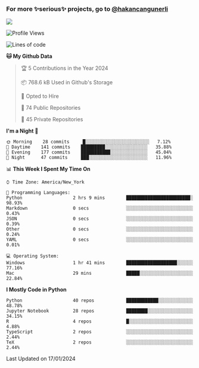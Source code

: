 ### For more ✨serious✨ projects, go to [@hakancangunerli](https://github.com/hakancangunerli)

![](https://github-readme-stats.vercel.app/api/top-langs/?username=hakancangunerli&layout=compact&hide=jupyter%20notebook,tex,html,shell,CSS,Ruby,Makefile,EmberScript,MATLAB,C&langs_count=6&exclude_repo=2015-csharp,gt_code,gsu_code,uga_code,uga_robotics)

<!--START_SECTION:waka-->
![Profile Views](http://img.shields.io/badge/Profile%20Views-1-blue)

![Lines of code](https://img.shields.io/badge/From%20Hello%20World%20I%27ve%20Written-479639%20lines%20of%20code-blue)

**🐱 My Github Data** 

> 🏆 5 Contributions in the Year 2024
 > 
> 📦 768.6 kB Used in Github's Storage 
 > 
> 💼 Opted to Hire
 > 
> 📜 74 Public Repositories 
 > 
> 🔑 45 Private Repositories  
 > 
**I'm a Night 🦉** 

```text
🌞 Morning    28 commits     █░░░░░░░░░░░░░░░░░░░░░░░░   7.12% 
🌆 Daytime    141 commits    █████████░░░░░░░░░░░░░░░░   35.88% 
🌃 Evening    177 commits    ███████████░░░░░░░░░░░░░░   45.04% 
🌙 Night      47 commits     ███░░░░░░░░░░░░░░░░░░░░░░   11.96%

```


📊 **This Week I Spent My Time On** 

```text
⌚︎ Time Zone: America/New_York

💬 Programming Languages: 
Python                   2 hrs 9 mins        ████████████████████████░   98.93% 
Markdown                 0 secs              ░░░░░░░░░░░░░░░░░░░░░░░░░   0.43% 
JSON                     0 secs              ░░░░░░░░░░░░░░░░░░░░░░░░░   0.39% 
Other                    0 secs              ░░░░░░░░░░░░░░░░░░░░░░░░░   0.24% 
YAML                     0 secs              ░░░░░░░░░░░░░░░░░░░░░░░░░   0.01%

💻 Operating System: 
Windows                  1 hr 41 mins        ███████████████████░░░░░░   77.16% 
Mac                      29 mins             █████░░░░░░░░░░░░░░░░░░░░   22.84%

```

**I Mostly Code in Python** 

```text
Python                   40 repos            ████████████░░░░░░░░░░░░░   48.78% 
Jupyter Notebook         28 repos            ████████░░░░░░░░░░░░░░░░░   34.15% 
R                        4 repos             █░░░░░░░░░░░░░░░░░░░░░░░░   4.88% 
TypeScript               2 repos             ░░░░░░░░░░░░░░░░░░░░░░░░░   2.44% 
TeX                      2 repos             ░░░░░░░░░░░░░░░░░░░░░░░░░   2.44%

```



 Last Updated on 17/01/2024
<!--END_SECTION:waka-->


